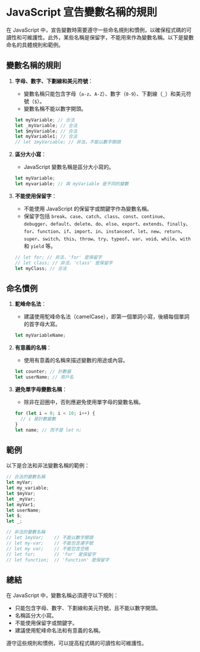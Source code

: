 # JavaScript 宣告變數名稱的規則

在 JavaScript 中，宣告變數時需要遵守一些命名規則和慣例，以確保程式碼的可讀性和可維護性。此外，某些名稱是保留字，不能用來作為變數名稱。以下是變數命名的具體規則和範例。

## 變數名稱的規則

1. **字母、數字、下劃線和美元符號**：

   - 變數名稱只能包含字母（`a-z`、`A-Z`）、數字（`0-9`）、下劃線（`_`）和美元符號（`$`）。
   - 變數名稱不能以數字開頭。

   ```javascript
   let myVariable; // 合法
   let _myVariable; // 合法
   let $myVariable; // 合法
   let myVariable1; // 合法
   // let 1myVariable; // 非法，不能以數字開頭
   ```

2. **區分大小寫**：

   - JavaScript 變數名稱是區分大小寫的。

   ```javascript
   let myVariable;
   let myvariable; // 與 myVariable 是不同的變數
   ```

3. **不能使用保留字**：

   - 不能使用 JavaScript 的保留字或關鍵字作為變數名稱。
   - 保留字包括 `break`、`case`、`catch`、`class`、`const`、`continue`、`debugger`、`default`、`delete`、`do`、`else`、`export`、`extends`、`finally`、`for`、`function`、`if`、`import`、`in`、`instanceof`、`let`、`new`、`return`、`super`、`switch`、`this`、`throw`、`try`、`typeof`、`var`、`void`、`while`、`with` 和 `yield` 等。

   ```javascript
   // let for; // 非法，'for' 是保留字
   // let class; // 非法，'class' 是保留字
   let myClass; // 合法
   ```

## 命名慣例

1. **駝峰命名法**：

   - 建議使用駝峰命名法（camelCase），即第一個單詞小寫，後續每個單詞的首字母大寫。

   ```javascript
   let myVariableName;
   ```

2. **有意義的名稱**：

   - 使用有意義的名稱來描述變數的用途或內容。

   ```javascript
   let counter; // 計數器
   let userName; // 用戶名
   ```

3. **避免單字母變數名稱**：

   - 除非在迴圈中，否則應避免使用單字母的變數名稱。

   ```javascript
   for (let i = 0; i < 10; i++) {
     // i 是計數變數
   }
   let name; // 而不是 let n;
   ```

## 範例

以下是合法和非法變數名稱的範例：

```javascript
// 合法的變數名稱
let myVar;
let my_variable;
let $myVar;
let _myVar;
let myVar1;
let userName;
let $;
let _;

// 非法的變數名稱
// let 1myVar;    // 不能以數字開頭
// let my-var;    // 不能包含連字號
// let my var;    // 不能包含空格
// let for;       // 'for' 是保留字
// let function;  // 'function' 是保留字
```

## 總結

在 JavaScript 中，變數名稱必須遵守以下規則：

- 只能包含字母、數字、下劃線和美元符號，且不能以數字開頭。
- 名稱區分大小寫。
- 不能使用保留字或關鍵字。
- 建議使用駝峰命名法和有意義的名稱。

遵守這些規則和慣例，可以提高程式碼的可讀性和可維護性。
